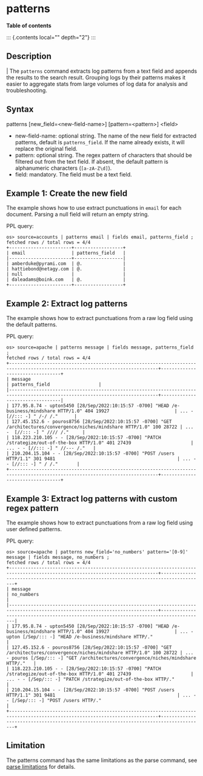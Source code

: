 # patterns

**Table of contents**

::: {.contents local="" depth="2"}
:::

## Description

| The `patterns` command extracts log patterns from a text field and
  appends the results to the search result. Grouping logs by their
  patterns makes it easier to aggregate stats from large volumes of log
  data for analysis and troubleshooting.

## Syntax

patterns \[new_field=\<new-field-name\>\] \[pattern=\<pattern\>\]
\<field\>

-   new-field-name: optional string. The name of the new field for
    extracted patterns, default is `patterns_field`. If the name already
    exists, it will replace the original field.
-   pattern: optional string. The regex pattern of characters that
    should be filtered out from the text field. If absent, the default
    pattern is alphanumeric characters (`[a-zA-Z\d]`).
-   field: mandatory. The field must be a text field.

## Example 1: Create the new field

The example shows how to use extract punctuations in `email` for each
document. Parsing a null field will return an empty string.

PPL query:

    os> source=accounts | patterns email | fields email, patterns_field ;
    fetched rows / total rows = 4/4
    +-----------------------+------------------+
    | email                 | patterns_field   |
    |-----------------------+------------------|
    | amberduke@pyrami.com  | @.               |
    | hattiebond@netagy.com | @.               |
    | null                  |                  |
    | daleadams@boink.com   | @.               |
    +-----------------------+------------------+

## Example 2: Extract log patterns

The example shows how to extract punctuations from a raw log field using
the default patterns.

PPL query:

    os> source=apache | patterns message | fields message, patterns_field ;
    fetched rows / total rows = 4/4
    +-----------------------------------------------------------------------------------------------------------------------------+---------------------------------+
    | message                                                                                                                     | patterns_field                  |
    |-----------------------------------------------------------------------------------------------------------------------------+---------------------------------|
    | 177.95.8.74 - upton5450 [28/Sep/2022:10:15:57 -0700] "HEAD /e-business/mindshare HTTP/1.0" 404 19927                        | ... -  [//::: -] " /-/ /."      |
    | 127.45.152.6 - pouros8756 [28/Sep/2022:10:15:57 -0700] "GET /architectures/convergence/niches/mindshare HTTP/1.0" 100 28722 | ... -  [//::: -] " //// /."     |
    | 118.223.210.105 - - [28/Sep/2022:10:15:57 -0700] "PATCH /strategize/out-of-the-box HTTP/1.0" 401 27439                      | ... - - [//::: -] " //--- /."   |
    | 210.204.15.104 - - [28/Sep/2022:10:15:57 -0700] "POST /users HTTP/1.1" 301 9481                                             | ... - - [//::: -] " / /."       |
    +-----------------------------------------------------------------------------------------------------------------------------+---------------------------------+

## Example 3: Extract log patterns with custom regex pattern

The example shows how to extract punctuations from a raw log field using
user defined patterns.

PPL query:

    os> source=apache | patterns new_field='no_numbers' pattern='[0-9]' message | fields message, no_numbers ;
    fetched rows / total rows = 4/4
    +-----------------------------------------------------------------------------------------------------------------------------+--------------------------------------------------------------------------------------+
    | message                                                                                                                     | no_numbers                                                                           |
    |-----------------------------------------------------------------------------------------------------------------------------+--------------------------------------------------------------------------------------|
    | 177.95.8.74 - upton5450 [28/Sep/2022:10:15:57 -0700] "HEAD /e-business/mindshare HTTP/1.0" 404 19927                        | ... - upton [/Sep/::: -] "HEAD /e-business/mindshare HTTP/."                         |
    | 127.45.152.6 - pouros8756 [28/Sep/2022:10:15:57 -0700] "GET /architectures/convergence/niches/mindshare HTTP/1.0" 100 28722 | ... - pouros [/Sep/::: -] "GET /architectures/convergence/niches/mindshare HTTP/."   |
    | 118.223.210.105 - - [28/Sep/2022:10:15:57 -0700] "PATCH /strategize/out-of-the-box HTTP/1.0" 401 27439                      | ... - - [/Sep/::: -] "PATCH /strategize/out-of-the-box HTTP/."                       |
    | 210.204.15.104 - - [28/Sep/2022:10:15:57 -0700] "POST /users HTTP/1.1" 301 9481                                             | ... - - [/Sep/::: -] "POST /users HTTP/."                                            |
    +-----------------------------------------------------------------------------------------------------------------------------+--------------------------------------------------------------------------------------+

## Limitation

The patterns command has the same limitations as the parse command, see
[parse limitations](./parse.rst#Limitations) for details.
